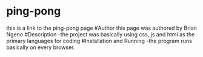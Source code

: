 # ping-pong
this is a link to the ping-pong page
#Author
this page was authored by Brian Ngeno
#Description
-the project was basically using css, js and html as the primary languages for coding
#Installation and Running
-the program runs basically on every browser.
